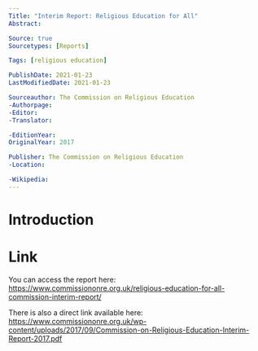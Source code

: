```yaml
---
Title: "Interim Report: Religious Education for All"
Abstract: 

Source: true
Sourcetypes: [Reports]

Tags: [religious education]

PublishDate: 2021-01-23
LastModifiedDate: 2021-01-23

Sourceauthor: The Commission on Religious Education
-Authorpage:
-Editor:
-Translator:

-EditionYear:
OriginalYear: 2017

Publisher: The Commission on Religious Education
-Location:

-Wikipedia:
---
```

# Introduction

# Link
You can access the report here: https://www.commissiononre.org.uk/religious-education-for-all-commission-interim-report/

There is also a direct link available here: https://www.commissiononre.org.uk/wp-content/uploads/2017/09/Commission-on-Religious-Education-Interim-Report-2017.pdf